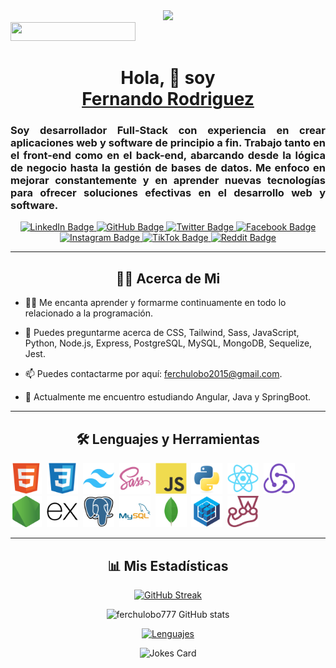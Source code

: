 <div id="header" align="center">
    <img src="https://res.cloudinary.com/dpvzlh1zv/image/upload/v1689631315/Brown_Wood_Minimalist_Profile_LinkedIn_Banner_1_nuucfo.png" width="1200">
    <div align="left">
        <img src="https://komarev.com/ghpvc/?username=Ferchulobo777&color=FFD700" width="200" height="30">
    </div>
    <h1 align="center" width="1200">Hola, 👋 soy 
        <div class="badge-base LI-profile-badge" data-locale="es_ES" data-size="medium" data-theme="dark" data-type="HORIZONTAL" data-vanity="ferchulobo777" data-version="v1">
            <a class="badge-base__link LI-simple-link" href="https://ar.linkedin.com/in/ferchulobo777?trk=profile-badge">Fernando Rodriguez</a>
        </div>
    </h1>
    <h3 align="justify">Soy desarrollador Full-Stack con experiencia en crear aplicaciones web y software de principio a fin. Trabajo tanto en el front-end como en el back-end, abarcando desde la lógica de negocio hasta la gestión de bases de datos. Me enfoco en mejorar constantemente y en aprender nuevas tecnologías para ofrecer soluciones efectivas en el desarrollo web y software.</h3>
</div>
<div id="badges" align="center">
    <a href="https://www.linkedin.com/in/ferchulobo777/" target="_blank">
        <img src="https://img.shields.io/badge/LinkedIn-0077B5?style=for-the-badge&logo=linkedin&logoColor=white" alt="LinkedIn Badge">
    </a>
    <a href="https://github.com/Ferchulobo777" target="_blank">
        <img src="https://img.shields.io/badge/GitHub-100000?style=for-the-badge&logo=github&logoColor=white" alt="GitHub Badge">
    </a>
    <a href="https://twitter.com/Ferchulobo777" target="_blank">
        <img src="https://img.shields.io/badge/Twitter-1DA1F2?style=for-the-badge&logo=twitter&logoColor=white" alt="Twitter Badge">
    </a>
    <a href="https://www.facebook.com/Ferchulobo777/" target="_blank">
        <img src="https://img.shields.io/badge/Facebook-1877F2?style=for-the-badge&logo=facebook&logoColor=white" alt="Facebook Badge">
    </a>
    <a href="https://www.instagram.com/ferchulobo777/" target="_blank">
        <img src="https://img.shields.io/badge/Instagram-E4405F?style=for-the-badge&logo=instagram&logoColor=white" alt="Instagram Badge">
    </a>
    <a href="https://www.tiktok.com/@ferchulobo777?lang=es" target="_blank">
        <img src="https://img.shields.io/badge/TikTok-000000?style=for-the-badge&logo=tiktok&logoColor=white" alt="TikTok Badge">
    </a>
    <a href="https://www.reddit.com/user/Ferchulobo777" target="_blank">
        <img src="https://img.shields.io/badge/Reddit-FF4500?style=for-the-badge&logo=reddit&logoColor=white" alt="Reddit Badge">
    </a>
</div>

---
<h2 align="center">🧑‍💻 Acerca de Mi</h2>

- 🧑‍🎓 Me encanta aprender y formarme continuamente en todo lo relacionado a la programación.

- 🧠 Puedes preguntarme acerca de CSS, Tailwind, Sass, JavaScript, Python, Node.js, Express, PostgreSQL, MySQL, MongoDB, Sequelize, Jest.

- 📫 Puedes contactarme por aquí: ferchulobo2015@gmail.com.

- 🌱 Actualmente me encuentro estudiando Angular, Java y SpringBoot.

---
<h2 align="center">🛠️ Lenguajes y Herramientas</h2>
<div>
    <img src="https://github.com/devicons/devicon/blob/master/icons/html5/html5-original.svg" title="HTML5" alt="HTML5" width="50" height="50"/>&nbsp;
    <img src="https://github.com/devicons/devicon/blob/master/icons/css3/css3-original.svg" title="CSS3" alt="CSS3" width="50" height="50"/>&nbsp;
    <img src="https://github.com/devicons/devicon/blob/master/icons/tailwindcss/tailwindcss-plain.svg" title="Tailwind" alt="Tailwind" width="50" height="50"/>&nbsp;
    <img src="https://github.com/devicons/devicon/blob/master/icons/sass/sass-original.svg" title="Sass" alt="Sass" width="50" height="50"/>&nbsp;
    <img src="https://github.com/devicons/devicon/blob/master/icons/javascript/javascript-original.svg" title="JavaScript" alt="JavaScript" width="50" height="50"/>&nbsp;
    <img src="https://github.com/devicons/devicon/blob/master/icons/python/python-original.svg" title="Python" alt="Python" width="50" height="50"/>&nbsp;
    <img src="https://github.com/devicons/devicon/blob/master/icons/react/react-original.svg" title="React" alt="React" width="50" height="50"/>&nbsp;
    <img src="https://github.com/devicons/devicon/blob/master/icons/redux/redux-original.svg" title="Redux" alt="Redux" width="50" height="50"/>&nbsp;
    <img src="https://github.com/devicons/devicon/blob/master/icons/nodejs/nodejs-original.svg" title="NodeJS" alt="NodeJS" width="50" height="50"/>&nbsp;
    <img src="https://github.com/devicons/devicon/blob/master/icons/express/express-original.svg" title="Express" alt="Express" width="50" height="50"/>&nbsp;
    <img src="https://github.com/devicons/devicon/blob/master/icons/postgresql/postgresql-original.svg" title="Postgres SQL" alt="Postgres SQL" width="50" height="50"/>&nbsp;
    <img src="https://github.com/devicons/devicon/blob/master/icons/mysql/mysql-original-wordmark.svg" title="My SQL" alt="My SQL" width="50" height="50"/>&nbsp;
    <img src="https://github.com/devicons/devicon/blob/master/icons/mongodb/mongodb-original.svg" title="MongoDB" alt="MongoDB" width="50" height="50"/>&nbsp;
    <img src="https://github.com/devicons/devicon/blob/master/icons/sequelize/sequelize-original.svg" title="Sequelize" alt="Sequelize" width="50" height="50"/>&nbsp;
    <img src="https://github.com/devicons/devicon/blob/master/icons/jest/jest-plain.svg" title="Jest" alt="Jest" width="50" height="50"/>&nbsp;
</div>

---

<h2 align="center">📊 Mis Estadísticas</h2>   
<div align="center">
  
 [![GitHub Streak](https://github-readme-streak-stats.herokuapp.com?user=ferchulobo777&theme=merko&hide_border=true&locale=es&date_format=j%20M%5B%20Y%5D)](https://git.io/streak-stats)

 ![ferchulobo777 GitHub stats](https://github-readme-stats.vercel.app/api?username=ferchulobo777&show_icons=true&theme=merko&hide_border=true)
    
 [![Lenguajes](https://github-readme-stats.vercel.app/api/top-langs/?username=ferchulobo777&hide_progress=false&theme=merko&hide_border=true)](https://github.com/anuraghazra/github-readme-stats)

![Jokes Card](https://readme-jokes.vercel.app/api)

</div>
